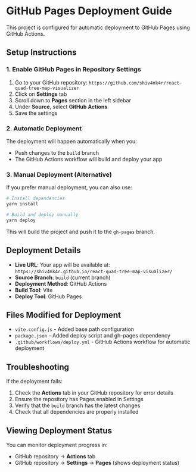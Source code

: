 # GitHub Pages Deployment Guide

This project is configured for automatic deployment to GitHub Pages using GitHub Actions.

## Setup Instructions

### 1. Enable GitHub Pages in Repository Settings

1. Go to your GitHub repository: `https://github.com/shiv4nk4r/react-quad-tree-map-visualizer`
2. Click on **Settings** tab
3. Scroll down to **Pages** section in the left sidebar
4. Under **Source**, select **GitHub Actions**
5. Save the settings

### 2. Automatic Deployment

The deployment will happen automatically when you:

- Push changes to the `build` branch
- The GitHub Actions workflow will build and deploy your app

### 3. Manual Deployment (Alternative)

If you prefer manual deployment, you can also use:

```bash
# Install dependencies
yarn install

# Build and deploy manually
yarn deploy
```

This will build the project and push it to the `gh-pages` branch.

## Deployment Details

- **Live URL**: Your app will be available at: `https://shiv4nk4r.github.io/react-quad-tree-map-visualizer/`
- **Source Branch**: `build` (current branch)
- **Deployment Method**: GitHub Actions
- **Build Tool**: Vite
- **Deploy Tool**: GitHub Pages

## Files Modified for Deployment

- `vite.config.js` - Added base path configuration
- `package.json` - Added deploy script and gh-pages dependency
- `.github/workflows/deploy.yml` - GitHub Actions workflow for automatic deployment

## Troubleshooting

If the deployment fails:

1. Check the **Actions** tab in your GitHub repository for error details
2. Ensure the repository has Pages enabled in Settings
3. Verify that the `build` branch has the latest changes
4. Check that all dependencies are properly installed

## Viewing Deployment Status

You can monitor deployment progress in:

- GitHub repository → **Actions** tab
- GitHub repository → **Settings** → **Pages** (shows deployment status)
